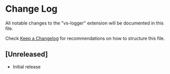 # Change Log

All notable changes to the "vs-logger" extension will be documented in this file.

Check [Keep a Changelog](http://keepachangelog.com/) for recommendations on how to structure this file.

## [Unreleased]

- Initial release